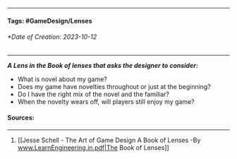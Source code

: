 __________________________________________________________________________
#### **Tags:** #GameDesign/Lenses  
###### *Date of Creation: 2023-10-12
__________________________________________________________________________

***A Lens in the Book of lenses that asks the designer to consider:***
- What is novel about my game?
- Does my game have novelties throughout or just at the beginning?
- Do I have the right mix of the novel and the familiar?
- When the novelty wears off, will players still enjoy my game?
#### Sources:
__________________________________________________________________________
1. [[Jesse Schell - The Art of Game Design A Book of Lenses -By www.LearnEngineering.in.pdf|The Book of Lenses]]